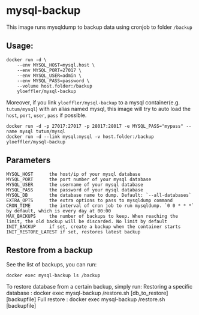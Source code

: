 # mysql-backup

This image runs mysqldump to backup data using cronjob to folder `/backup`

## Usage:

    docker run -d \
        --env MYSQL_HOST=mysql.host \
        --env MYSQL_PORT=27017 \
        --env MYSQL_USER=admin \
        --env MYSQL_PASS=password \
        --volume host.folder:/backup
        yloeffler/mysql-backup

Moreover, if you link `yloeffler/mysql-backup` to a mysql container(e.g. `tutum/mysql`) with an alias named mysql, this image will try to auto load the `host`, `port`, `user`, `pass` if possible.

    docker run -d -p 27017:27017 -p 28017:28017 -e MYSQL_PASS="mypass" --name mysql tutum/mysql
    docker run -d --link mysql:mysql -v host.folder:/backup yloeffler/mysql-backup

## Parameters

    MYSQL_HOST      the host/ip of your mysql database
    MYSQL_PORT      the port number of your mysql database
    MYSQL_USER      the username of your mysql database
    MYSQL_PASS      the password of your mysql database
    MYSQL_DB        the database name to dump. Default: `--all-databases`
    EXTRA_OPTS      the extra options to pass to mysqldump command
    CRON_TIME       the interval of cron job to run mysqldump. `0 0 * * *` by default, which is every day at 00:00
    MAX_BACKUPS     the number of backups to keep. When reaching the limit, the old backup will be discarded. No limit by default
    INIT_BACKUP     if set, create a backup when the container starts
    INIT_RESTORE_LATEST if set, restores latest backup

## Restore from a backup

See the list of backups, you can run:

    docker exec mysql-backup ls /backup

To restore database from a certain backup, simply run:
Restoring a specific database :
    docker exec mysql-backup /restore.sh [db_to_restore] [backupfile]
Full restore :
    docker exec mysql-backup /restore.sh [backupfile]
